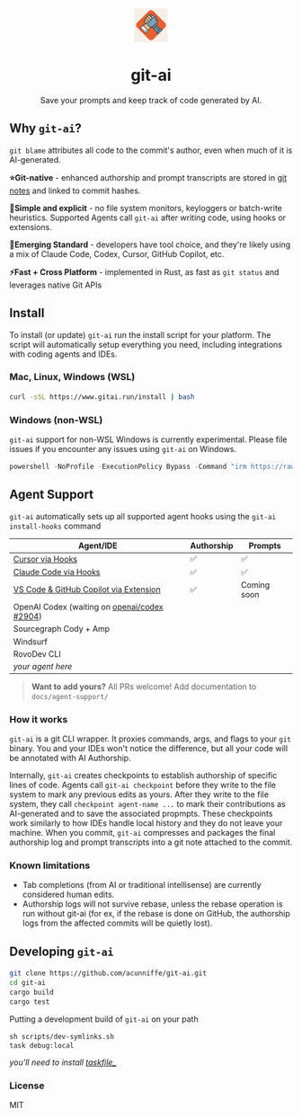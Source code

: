 <div align="center"><img  src="assets/docs/git-ai.png" width="60" height="60" /></div>
<h1 align="center"><b>git-ai</b></h1>
<p align="center">Save your prompts and keep track of code generated by AI.</p>

## Why `git-ai`?

`git blame` attributes all code to the commit's author, even when much of it is AI-generated.

**⭐️Git-native** - enhanced authorship and prompt transcripts are stored in [git notes](https://git-scm.com/docs/git-notes) and linked to commit hashes.

**🫡Simple and explicit** - no file system monitors, keyloggers or batch-write heuristics. Supported Agents call `git-ai` after writing code, using hooks or extensions.

**🤞Emerging Standard** - developers have tool choice, and they're likely using a mix of Claude Code, Codex, Cursor, GitHub Copilot, etc.

**⚡️Fast + Cross Platform** - implemented in Rust, as fast as `git status` and leverages native Git APIs

## Install

To install (or update) `git-ai` run the install script for your platform. The script will automatically setup everything you need, including integrations with coding agents and IDEs.

### Mac, Linux, Windows (WSL)

```bash
curl -sSL https://www.gitai.run/install | bash
```

### Windows (non-WSL)

`git-ai` support for non-WSL Windows is currently experimental. Please file issues if you encounter any issues using `git-ai` on Windows.

```powershell
powershell -NoProfile -ExecutionPolicy Bypass -Command "irm https://raw.githubusercontent.com/acunniffe/git-ai/main/install.ps1 | iex"
```

## Agent Support

`git-ai` automatically sets up all supported agent hooks using the `git-ai install-hooks` command

| Agent/IDE | Authorship | Prompts |
| --- | --- | --- |
| [Cursor via Hooks](https://usegitai.com/docs/agent-support/cursor) | ✅ | ✅ |
| [Claude Code via Hooks](https://usegitai.com/docs/agent-support/claude-code) | ✅ | ✅ |
| [VS Code & GitHub Copilot via Extension](https://usegitai.com/docs/agent-support/vs-code-github-copilot) | ✅ | Coming soon |
| OpenAI Codex (waiting on [openai/codex #2904](https://github.com/openai/codex/pull/2904)) |  |  |
| Sourcegraph Cody + Amp |  |  |
| Windsurf |  |  |
| RovoDev CLI |  |  |
| _your agent here_ |  |  |

> **Want to add yours?** All PRs welcome! Add documentation to `docs/agent-support/`

### How it works

`git-ai` is a git CLI wrapper. It proxies commands, args, and flags to your `git` binary. You and your IDEs won't notice the difference, but all your code will be annotated with AI Authorship.

Internally, `git-ai` creates checkpoints to establish authorship of specific lines of code. Agents call `git-ai checkpoint` before they write to the file system to mark any previous edits as yours. After they write to the file system, they call `checkpoint agent-name ...` to mark their contributions as AI-generated and to save the associated propmpts. These checkpoints work similarly to how IDEs handle local history and they do not leave your machine. When you commit, `git-ai` compresses and packages the final authorship log and prompt transcripts into a git note attached to the commit.

### Known limitations

- Tab completions (from AI or traditional intellisense) are currently considered human edits.
- Authorship logs will not survive rebase, unless the rebase operation is run without git-ai (for ex, if the rebase is done on GitHub, the authorship logs from the affected commits will be quietly lost).

## Developing `git-ai`

```bash
git clone https://github.com/acunniffe/git-ai.git
cd git-ai
cargo build
cargo test
```

Putting a development build of `git-ai` on your path

```
sh scripts/dev-symlinks.sh
task debug:local 
```
_you'll need to install [taskfile_](https://taskfile.dev/docs/installation)_


### License

MIT
